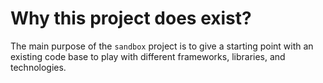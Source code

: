 # Why this project does exist?

The main purpose of the `sandbox` project is to give a starting point with an existing code base to play with different
frameworks, libraries, and technologies.